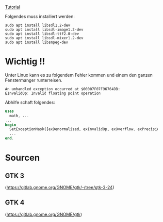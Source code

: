 [Tutorial](https://lazyfoo.net/SDL_tutorials/)

Folgendes muss installiert werden:
```
sudo apt install libsdl1.2-dev 
sudo apt install libsdl-image1.2-dev
sudo apt install libsdl-ttf2.0-dev
sudo apt install libsdl-mixer1.2-dev 
sudo apt install libsmpeg-dev 
```
# Wichtig !!
Unter Linux kann es zu folgendem Fehler kommen und einem den ganzen Fenstermanger runterreisen.

```
An unhandled exception occurred at $00007F07F96764DB:
EInvalidOp: Invalid floating point operation
```
Abhilfe schaft folgendes:
```pascal
uses
  math, ...
...
begin
  SetExceptionMask([exDenormalized, exInvalidOp, exOverflow, exPrecision, exUnderflow, exZeroDivide]);
  ...
end.
```

# Sourcen
## GTK 3
(https://gitlab.gnome.org/GNOME/gtk/-/tree/gtk-3-24)
## GTK 4
(https://gitlab.gnome.org/GNOME/gtk)





 
